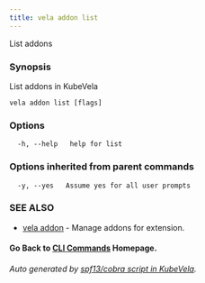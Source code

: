 ```yaml
---
title: vela addon list
---
```


List addons

### Synopsis

List addons in KubeVela

```
vela addon list [flags]
```

### Options

```
  -h, --help   help for list
```

### Options inherited from parent commands

```
  -y, --yes   Assume yes for all user prompts
```

### SEE ALSO

* [vela addon](vela_addon)	 - Manage addons for extension.

#### Go Back to [CLI Commands](vela) Homepage.


###### Auto generated by [spf13/cobra script in KubeVela](https://github.com/kubevela/kubevela/tree/master/hack/docgen).
